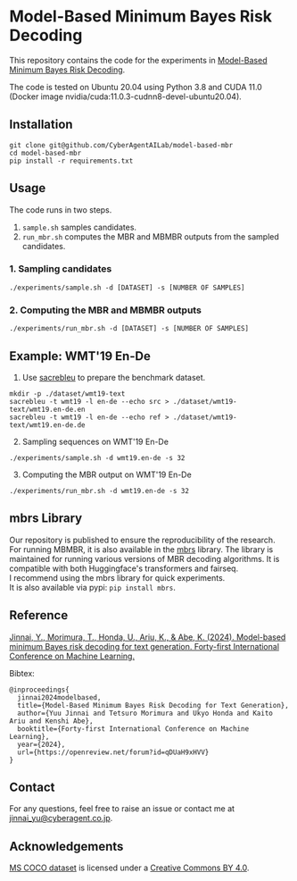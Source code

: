 # Model-Based Minimum Bayes Risk Decoding


This repository contains the code for the experiments in [Model-Based Minimum Bayes Risk Decoding](https://openreview.net/pdf?id=qDUaH9xHVV).

The code is tested on Ubuntu 20.04 using Python 3.8 and CUDA 11.0 (Docker image nvidia/cuda:11.0.3-cudnn8-devel-ubuntu20.04).

## Installation

```
git clone git@github.com/CyberAgentAILab/model-based-mbr
cd model-based-mbr
pip install -r requirements.txt
```

## Usage

The code runs in two steps.
1. `sample.sh` samples candidates.
2. `run_mbr.sh` computes the MBR and MBMBR outputs from the sampled candidates.

### 1. Sampling candidates

```
./experiments/sample.sh -d [DATASET] -s [NUMBER OF SAMPLES] 
```

### 2. Computing the MBR and MBMBR outputs

```
./experiments/run_mbr.sh -d [DATASET] -s [NUMBER OF SAMPLES]
```


## Example: WMT'19 En-De

1. Use [sacrebleu](https://github.com/mjpost/sacrebleu) to prepare the benchmark dataset.
```
mkdir -p ./dataset/wmt19-text
sacrebleu -t wmt19 -l en-de --echo src > ./dataset/wmt19-text/wmt19.en-de.en
sacrebleu -t wmt19 -l en-de --echo ref > ./dataset/wmt19-text/wmt19.en-de.de
```

2. Sampling sequences on WMT'19 En-De

```
./experiments/sample.sh -d wmt19.en-de -s 32
```

3. Computing the MBR output on WMT'19 En-De

```
./experiments/run_mbr.sh -d wmt19.en-de -s 32
```

## mbrs Library

Our repository is published to ensure the reproducibility of the research.  
For running MBMBR, it is also available in the [mbrs](https://github.com/naist-nlp/mbrs) library.
The library is maintained for running various versions of MBR decoding algorithms. It is compatible with both Huggingface's transformers and fairseq.  
I recommend using the mbrs library for quick experiments.  
It is also available via pypi: `pip install mbrs`.

## Reference

[Jinnai, Y., Morimura, T., Honda, U., Ariu, K., & Abe, K. (2024). Model-based minimum Bayes risk decoding for text generation. Forty-first International Conference on Machine Learning.](https://openreview.net/forum?id=qDUaH9xHVV)

Bibtex:
```
@inproceedings{
  jinnai2024modelbased,
  title={Model-Based Minimum Bayes Risk Decoding for Text Generation},
  author={Yuu Jinnai and Tetsuro Morimura and Ukyo Honda and Kaito Ariu and Kenshi Abe},
  booktitle={Forty-first International Conference on Machine Learning},
  year={2024},
  url={https://openreview.net/forum?id=qDUaH9xHVV}
}
```

## Contact
For any questions, feel free to raise an issue or contact me at jinnai_yu@cyberagent.co.jp.

## Acknowledgements

[MS COCO dataset](https://cocodataset.org/#home) is licensed under a [Creative Commons BY 4.0](https://creativecommons.org/licenses/by/4.0/).
